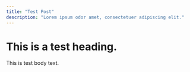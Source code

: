 ```yaml
---
title: "Test Post"
description: "Lorem ipsum odor amet, consectetuer adipiscing elit."
---
```


# This is a test heading.

This is test body text.
